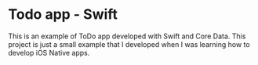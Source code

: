 # Todo app - Swift

This is an example of ToDo app developed with Swift and Core Data.
This project is just a small example that I developed when I was learning
how to develop iOS Native apps.

